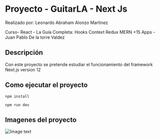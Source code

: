 # Proyecto - GuitarLA - Next Js
Realizado por: Leonardo Abraham Alonzo Martinez

Curso- React - La Guía Completa: Hooks Context Redux MERN +15 Apps - Juan Pablo De la torre Valdez

## Descripción
Con este proyecto se pretende estudiar el funcionamiento del framework Next.js version 12


## Como ejecutar el proyecto
```
npm install
```
```
npm run dev
```

## Imagenes del proyecto
![Image text](https://github.com/LeonardoAbraham/guitarla-nextjs-12/blob/main/public/img/Guitarla-next.png)
